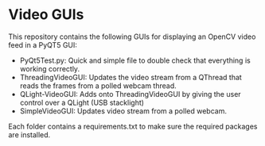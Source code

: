 # Video GUIs

This repository contains the following GUIs for displaying an OpenCV video feed in a PyQT5 GUI:

- PyQt5Test.py:       Quick and simple file to double check that everything is working correctly.
- ThreadingVideoGUI:  Updates the video stream from a QThread that reads the frames from a polled webcam thread.
- QLight-VideoGUI:    Adds onto ThreadingVideoGUI by giving the user control over a QLight (USB stacklight)
- SimpleVideoGUI:     Updates video stream from a polled webcam. 


Each folder contains a requirements.txt to make sure the required packages are installed.
